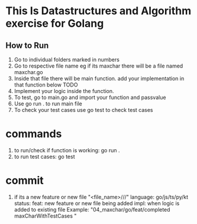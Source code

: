 # This Is Datastructures and Algorithm exercise for Golang

## How to Run

1. Go to individual folders marked in numbers
2. Go to respective file name eg if its maxchar there will be a file named maxchar.go
3. Inside that file there will be main function. add your implementation in that function below TODO
4. Implement your logic inside the function.
5. To test, go to main.go and import your function and passvalue
6. Use go run . to run main file
7. To check your test cases use go test to check test cases

# commands

1. to run/check if function is working: go run .
2. to run test cases: go test

# commit

1. if its a new feature or new file
   "<file_name>/<language>/<status>/<message>"
   language: go/js/ts/py/kt
   status:
   feat: new feature or new file being added
   impl: when logic is added to existing file
   Example: "04_maxchar/go/feat/completed maxCharWithTestCases "

